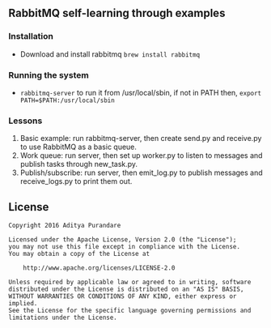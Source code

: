 ## RabbitMQ self-learning through examples

### Installation

- Download and install rabbitmq `brew install rabbitmq`

### Running the system

- `rabbitmq-server` to run it from /usr/local/sbin, if not in PATH then, `export PATH=$PATH:/usr/local/sbin`

### Lessons

1. Basic example: run rabbitmq-server, then create send.py and receive.py to use RabbitMQ as a basic queue.
2. Work queue: run server, then set up worker.py to listen to messages and publish tasks through new_task.py.
3. Publish/subscribe: run server, then emit_log.py to publish messages and receive_logs.py to print them out.

## License

    Copyright 2016 Aditya Purandare

    Licensed under the Apache License, Version 2.0 (the "License");
    you may not use this file except in compliance with the License.
    You may obtain a copy of the License at

        http://www.apache.org/licenses/LICENSE-2.0

    Unless required by applicable law or agreed to in writing, software
    distributed under the License is distributed on an "AS IS" BASIS,
    WITHOUT WARRANTIES OR CONDITIONS OF ANY KIND, either express or implied.
    See the License for the specific language governing permissions and
    limitations under the License.
